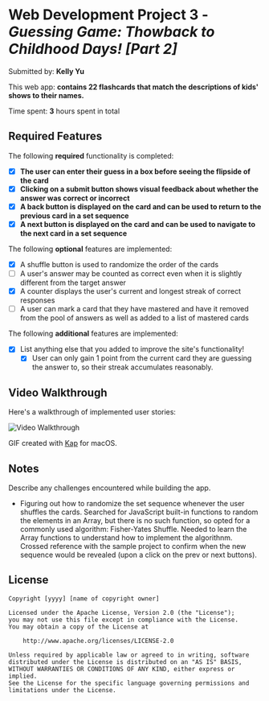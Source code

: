# Web Development Project 3 - *Guessing Game: Thowback to Childhood Days! [Part 2]*

Submitted by: **Kelly Yu**

This web app: **contains 22 flashcards that match the descriptions of kids' shows to their names.**

Time spent: **3** hours spent in total

## Required Features

The following **required** functionality is completed:

- [x] **The user can enter their guess in a box before seeing the flipside of the card**
- [x] **Clicking on a submit button shows visual feedback about whether the answer was correct or incorrect**
- [x] **A back button is displayed on the card and can be used to return to the previous card in a set sequence**
- [x] **A next button is displayed on the card and can be used to navigate to the next card in a set sequence**

The following **optional** features are implemented:

- [x] A shuffle button is used to randomize the order of the cards
- [ ] A user's answer may be counted as correct even when it is slightly different from the target answer
- [x] A counter displays the user's current and longest streak of correct responses
- [ ] A user can mark a card that they have mastered and have it removed from the pool of answers as well as added to a list of mastered cards

The following **additional** features are implemented:

* [x] List anything else that you added to improve the site's functionality!
  * [x] User can only gain 1 point from the current card they are guessing the answer to, so their streak accumulates reasonably.

## Video Walkthrough

Here's a walkthrough of implemented user stories:

<img src='https://github.com/kellyy8/WEB102-Projects/blob/main/Kapture%202024-10-07%20at%2023.43.55.gif' title='Video Walkthrough' width='' alt='Video Walkthrough' />

GIF created with [Kap](https://getkap.co/) for macOS.

## Notes

Describe any challenges encountered while building the app.
- Figuring out how to randomize the set sequence whenever the user shuffles the cards. Searched for JavaScript built-in functions to random the elements in an Array, but there is no such function, so opted for a commonly used algorithm: Fisher-Yates Shuffle. Needed to learn the Array functions to understand how to implement the algorithnm. Crossed reference with the sample project to confirm when the new sequence would be revealed (upon a click on the prev or next buttons).

## License

    Copyright [yyyy] [name of copyright owner]

    Licensed under the Apache License, Version 2.0 (the "License");
    you may not use this file except in compliance with the License.
    You may obtain a copy of the License at

        http://www.apache.org/licenses/LICENSE-2.0

    Unless required by applicable law or agreed to in writing, software
    distributed under the License is distributed on an "AS IS" BASIS,
    WITHOUT WARRANTIES OR CONDITIONS OF ANY KIND, either express or implied.
    See the License for the specific language governing permissions and
    limitations under the License.
